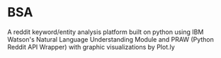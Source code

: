 # BSA
A reddit keyword/entity analysis platform built on python using IBM Watson's Natural Language Understanding Module and PRAW (Python Reddit API Wrapper) with graphic visualizations by Plot.ly
